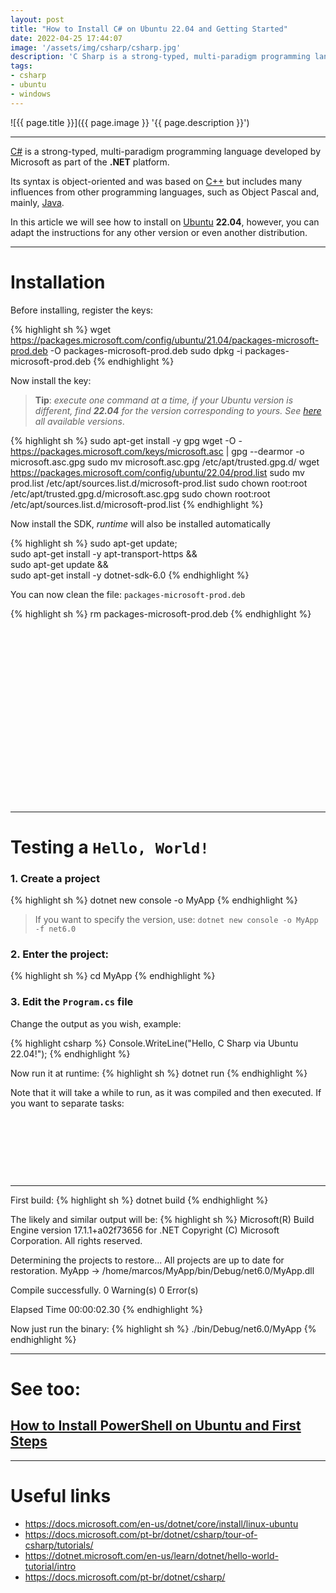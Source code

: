 ```yaml
---
layout: post
title: "How to Install C# on Ubuntu 22.04 and Getting Started"
date: 2022-04-25 17:44:07
image: '/assets/img/csharp/csharp.jpg'
description: 'C Sharp is a strong-typed, multi-paradigm programming language developed by Microsoft as part of the .NET platform.'
tags:
- csharp
- ubuntu
- windows
---
```


![{{ page.title }}]({{ page.image }} '{{ page.description }}')

---

[C#](https://docs.microsoft.com/en-US/dotnet/csharp/) is a strong-typed, multi-paradigm programming language developed by Microsoft as part of the **.NET** platform.

Its syntax is object-oriented and was based on [C++](https://terminalroot.com/tags#cpp) but includes many influences from other programming languages, such as Object Pascal and, mainly, [Java](https://terminalroot.com/tags#java).

In this article we will see how to install on [Ubuntu](https://terminalroot.com/tags#ubuntu) **22.04**, however, you can adapt the instructions for any other version or even another distribution.

---

# Installation

Before installing, register the keys:

{% highlight sh %}
wget https://packages.microsoft.com/config/ubuntu/21.04/packages-microsoft-prod.deb -O packages-microsoft-prod.deb
sudo dpkg -i packages-microsoft-prod.deb
{% endhighlight %}

Now install the key:
> **Tip**: *execute one command at a time, if your Ubuntu version is different, find **22.04** for the version corresponding to yours. See [here](https://packages.microsoft.com/config/ubuntu/22.04/) all available versions*.

{% highlight sh %}
sudo apt-get install -y gpg
wget -O - https://packages.microsoft.com/keys/microsoft.asc | gpg --dearmor -o microsoft.asc.gpg
sudo mv microsoft.asc.gpg /etc/apt/trusted.gpg.d/
wget https://packages.microsoft.com/config/ubuntu/22.04/prod.list
sudo mv prod.list /etc/apt/sources.list.d/microsoft-prod.list
sudo chown root:root /etc/apt/trusted.gpg.d/microsoft.asc.gpg
sudo chown root:root /etc/apt/sources.list.d/microsoft-prod.list
{% endhighlight %}

Now install the SDK, *runtime* will also be installed automatically

{% highlight sh %}
sudo apt-get update; \
  sudo apt-get install -y apt-transport-https && \
  sudo apt-get update && \
  sudo apt-get install -y dotnet-sdk-6.0
{% endhighlight %}

You can now clean the file: `packages-microsoft-prod.deb`

{% highlight sh %}
rm packages-microsoft-prod.deb
{% endhighlight %}


<!-- SQUARE - GAMES ROOT -->
<script async src="//pagead2.googlesyndication.com/pagead/js/adsbygoogle.js"></script>
<ins class="adsbygoogle"
style="display:inline-block;width:336px;height:280px"
data-ad-client="ca-pub-2838251107855362"
data-ad-slot="5351066970"></ins>
<script>
(adsbygoogle = window.adsbygoogle || []).push({});
</script>

---

# Testing a `Hello, World!`

### 1. Create a project

{% highlight sh %}
dotnet new console -o MyApp
{% endhighlight %}
> If you want to specify the version, use: `dotnet new console -o MyApp -f net6.0`

### 2. Enter the project:

{% highlight sh %}
cd MyApp
{% endhighlight %}

### 3. Edit the `Program.cs` file
Change the output as you wish, example:

{% highlight csharp %}
Console.WriteLine("Hello, C Sharp via Ubuntu 22.04!");
{% endhighlight %}

Now run it at runtime:
{% highlight sh %}
dotnet run
{% endhighlight %}

Note that it will take a while to run, as it was compiled and then executed. If you want to separate tasks:


<!-- MINI ADS -->
<script async src="//pagead2.googlesyndication.com/pagead/js/adsbygoogle.js"></script>
<!-- Games Root -->
<ins class="adsbygoogle"
style="display:inline-block;width:730px;height:95px"
data-ad-client="ca-pub-2838251107855362"
data-ad-slot="5351066970"></ins>
<script>
(adsbygoogle = window.adsbygoogle || []).push({});
</script>

---

First build:
{% highlight sh %}
dotnet build
{% endhighlight %}

The likely and similar output will be:
{% highlight sh %}
Microsoft(R) Build Engine version 17.1.1+a02f73656 for .NET
Copyright (C) Microsoft Corporation. All rights reserved.

  Determining the projects to restore...
  All projects are up to date for restoration.
  MyApp -> /home/marcos/MyApp/bin/Debug/net6.0/MyApp.dll

Compile successfully.
    0 Warning(s)
    0 Error(s)

Elapsed Time 00:00:02.30
{% endhighlight %}

Now just run the binary:
{% highlight sh %}
./bin/Debug/net6.0/MyApp
{% endhighlight %}

---

# See too:
## [How to Install PowerShell on Ubuntu and First Steps](https://terminalroot.com/how-to-install-powershell-on-ubuntu-and-getting-started/)

---

# Useful links
+ <https://docs.microsoft.com/en-us/dotnet/core/install/linux-ubuntu>
+ <https://docs.microsoft.com/pt-br/dotnet/csharp/tour-of-csharp/tutorials/>
+ <https://dotnet.microsoft.com/en-us/learn/dotnet/hello-world-tutorial/intro>
+ <https://docs.microsoft.com/pt-br/dotnet/csharp/>

